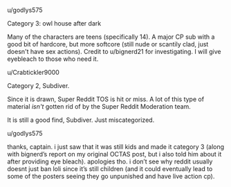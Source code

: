 u/godlys575

Category 3: owl house after dark

Many of the characters are teens (specifically 14). A major CP sub with a good bit of hardcore, but more softcore (still nude or scantily clad, just doesn't have sex actions). Credit to u/bignerd21 for investigating. I will give eyebleach to those who need it.


u/Crabtickler9000

Category 2, Subdiver. 

Since it is drawn, Super Reddit TOS is hit or miss. A lot of this type of material *isn't* gotten rid of by the Super Reddit Moderation team. 

It is still a good find, Subdiver. Just miscategorized.

u/godlys575

thanks, captain. i just saw that it was still kids and made it category 3 (along with bignerd’s report on my original OCTAS post, but i also told him about it after providing eye bleach). apologies tho. i don’t see why reddit usually doesnt just ban loli since it’s still children (and it could eventually lead to some of the posters seeing they go unpunished and have live action cp).